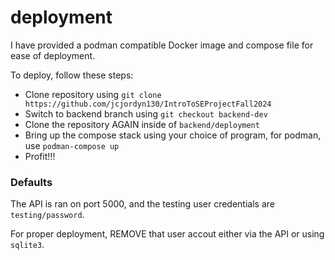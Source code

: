 # deployment
I have provided a podman compatible Docker image and compose file for ease of deployment.

To deploy, follow these steps:

- Clone repository using `git clone https://github.com/jcjordyn130/IntroToSEProjectFall2024`
- Switch to backend branch using `git checkout backend-dev`
- Clone the repository AGAIN inside of `backend/deployment`
- Bring up the compose stack using your choice of program, for podman, use `podman-compose up`
- Profit!!!

### Defaults
The API is ran on port 5000, and the testing user credentials are `testing/password`.

For proper deployment, REMOVE that user accout either via the API or using `sqlite3`.
